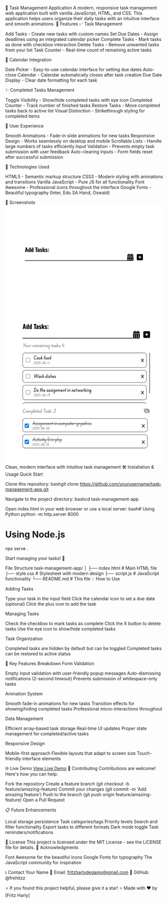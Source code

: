 📝 Task Management Application
A modern, responsive task management web application built with vanilla JavaScript, HTML, and CSS. This application helps users organize their daily tasks with an intuitive interface and smooth animations.
🌟 Features
✅ Task Management

Add Tasks - Create new tasks with custom names
Set Due Dates - Assign deadlines using an integrated calendar picker
Complete Tasks - Mark tasks as done with checkbox interaction
Delete Tasks - Remove unwanted tasks from your list
Task Counter - Real-time count of remaining active tasks

📅 Calendar Integration

Date Picker - Easy-to-use calendar interface for setting due dates
Auto-close Calendar - Calendar automatically closes after task creation
Due Date Display - Clear date formatting for each task

✨ Completed Tasks Management

Toggle Visibility - Show/hide completed tasks with eye icon
Completed Counter - Track number of finished tasks
Restore Tasks - Move completed tasks back to active list
Visual Distinction - Strikethrough styling for completed items

🎨 User Experience

Smooth Animations - Fade-in slide animations for new tasks
Responsive Design - Works seamlessly on desktop and mobile
Scrollable Lists - Handle large numbers of tasks efficiently
Input Validation - Prevents empty task submission with user feedback
Auto-clearing Inputs - Form fields reset after successful submission

🚀 Technologies Used

HTML5 - Semantic markup structure
CSS3 - Modern styling with animations and transitions
Vanilla JavaScript - Pure JS for all functionality
Font Awesome - Professional icons throughout the interface
Google Fonts - Beautiful typography (Inter, Edu SA Hand, Oswald)

📱 Screenshots
![Task Management App](screenshot2.PNG)
![Task Management App](screenshot.PNG)
Clean, modern interface with intuitive task management
🛠️ Installation & Usage
Quick Start

Clone this repository:
bashgit clone https://github.com/yourusername/task-management-app.git

Navigate to the project directory:
bashcd task-management-app

Open index.html in your web browser or use a local server:
bash# Using Python
python -m http.server 8000

# Using Node.js
npx serve .

Start managing your tasks! 🎉

File Structure
task-management-app/
│
├── index.html          # Main HTML file
├── style.css           # Stylesheet with modern design
├── script.js           # JavaScript functionality
└── README.md           # This file
💡 How to Use

Adding Tasks

Type your task in the input field
Click the calendar icon to set a due date (optional)
Click the plus icon to add the task


Managing Tasks

Check the checkbox to mark tasks as complete
Click the X button to delete tasks
Use the eye icon to show/hide completed tasks


Task Organization

Completed tasks are hidden by default but can be toggled
Completed tasks can be restored to active status



🎯 Key Features Breakdown
Form Validation

Empty input validation with user-friendly popup messages
Auto-dismissing notifications (2-second timeout)
Prevents submission of whitespace-only tasks

Animation System

Smooth fade-in animations for new tasks
Transition effects for showing/hiding completed tasks
Professional micro-interactions throughout

Data Management

Efficient array-based task storage
Real-time UI updates
Proper state management for completed/active tasks

Responsive Design

Mobile-first approach
Flexible layouts that adapt to screen size
Touch-friendly interface elements

🌐 Live Demo
[View Live Demo](https://frehitz-todolist.netlify.app/)
🤝 Contributing
Contributions are welcome! Here's how you can help:

Fork the repository
Create a feature branch (git checkout -b feature/amazing-feature)
Commit your changes (git commit -m 'Add amazing feature')
Push to the branch (git push origin feature/amazing-feature)
Open a Pull Request

📋 Future Enhancements

 Local storage persistence
 Task categories/tags
 Priority levels
 Search and filter functionality
 Export tasks to different formats
 Dark mode toggle
 Task reminders/notifications

📄 License
This project is licensed under the MIT License - see the LICENSE file for details.
🙏 Acknowledgments

Font Awesome for the beautiful icons
Google Fonts for typography
The JavaScript community for inspiration

📞 Contact
Your Name
📧 Email: fritzharlydegamo@gmail.com
🐙 GitHub: @frehitzz

⭐ If you found this project helpful, please give it a star! ⭐
Made with ❤️ by [Fritz Harly]